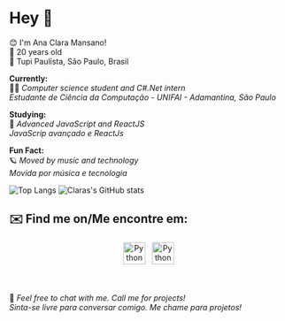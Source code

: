 # Hey 👋
😊 I'm Ana Clara Mansano! <br>
📆 20 years old <br>
📍 Tupi Paulista, São Paulo, Brasil

**Currently:** <br>
  👩‍💻 *Computer science student and C#.Net intern* <br>
	  *Estudante de Ciência da Computação - UNIFAI - Adamantina, São Paulo*
	  
**Studying:** <br>
🎯 *Advanced JavaScript and ReactJS* <br>
*JavaScrip avançado e ReactJs*

**Fun Fact:** <br>
🪐 *Moved by music and technology* <br>
*Movida por música e tecnologia*

![Top Langs](https://github-readme-stats.vercel.app/api/top-langs/?username=dev-aclara&theme=material-palenight) ![Claras's GitHub stats](https://github-readme-stats.vercel.app/api?username=dev-aclara&show_icons=true&theme=material-palenight)


## ✉️ Find me on/Me encontre em:


<p align="center">
 <a href="https://www.linkedin.com/in/ana-clara-mansano-5051011ab/" target="_blank" rel="noopener noreferrer"> <img src="https://cdn.jsdelivr.net/npm/simple-icons@v3/icons/linkedin.svg" alt="Python" height="40" style="vertical-align:top; margin:4px"></a>
 <a href="mailto:anacmans@outlook.com"> <img src="https://cdn.jsdelivr.net/npm/simple-icons@v3/icons/gmail.svg" alt="Python" height="40" style="vertical-align:top; margin:4px"></a>
</p>
<br>
<br>
💬 <i>Feel free to chat with me. Call me for projects!
<br>
<i>Sinta-se livre para conversar comigo. Me chame para projetos!

